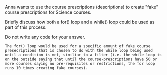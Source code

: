 Anna wants to use the course prescriptions (descriptions) to create "fake" course prescriptions for Science courses.

Briefly discuss how both a for() loop and a while() loop could be used as part of this process.

Do not write any code for your answer.

```
The for() loop would be used for a specific amount of fake course presecriptions that is chosen to do with the while loop being used until a condition is met, similiar to a filter (i.e. the while loop is on the outside saying that until the course-prescriptions have 50 or more courses saying no pre-requisites or restrictions, the for loop runs 10 times creating fake courses).
```
